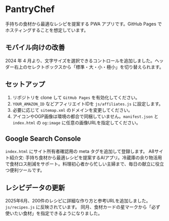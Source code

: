 # PantryChef

手持ちの食材から最適なレシピを提案する PWA アプリです。GitHub Pages でホスティングすることを想定しています。

## モバイル向けの改善
2024 年 4 月より、文字サイズを選択できるコントロールを追加しました。ヘッダー右上のセレクトボックスから「標準・大・小・極小」を切り替えられます。

## セットアップ
1. リポジトリを clone して `GitHub Pages` を有効化してください。
2. `YOUR_AMAZON_ID` などアフィリエイトIDを `js/affiliates.js` に設定します。
3. 必要に応じて `sitemap.xml` のドメインを変更してください。
4. アイコンやOGP画像は環境の都合で同梱していません。`manifest.json` と `index.html`
   の `og:image` に任意の画像URLを指定してください。

## Google Search Console
`index.html` にサイト所有者確認用の meta タグを追加して登録します。
A8サイト紹介文: 手持ち食材から最適レシピを提案するAIアプリ。冷蔵庫の余り物活用で食材ロス削減をサポート。料理初心者から忙しい主婦まで、毎日の献立に役立つ便利ツールです。

## レシピデータの更新
2025年6月、200件のレシピに詳細な作り方と参考URLを追加しました。`js/recipes.js` に反映されています。
同月、食材カードの星マークから「必ず使いたい食材」を指定できるようになりました。
